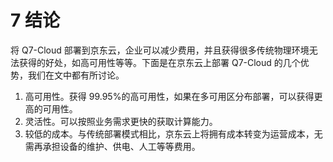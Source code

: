 # 7 结论 

将 Q7-Cloud 部署到京东云，企业可以减少费用，并且获得很多传统物理环境无法获得的好处，如高可用性等等。下面是在京东云上部署 Q7-Cloud 的几个优势，我们在文中都有所讨论。 

1. 高可用性。获得 99.95%的高可用性，如果在多可用区分布部署，可以获得更高的可用性。 
2. 灵活性。可以按照业务需求更快的获取计算能力。 
3. 较低的成本。与传统部署模式相比，京东云上将拥有成本转变为运营成本，无需再承担设备的维护、供电、人工等等费用。
